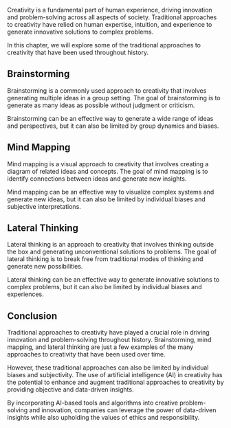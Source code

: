 
Creativity is a fundamental part of human experience, driving innovation and problem-solving across all aspects of society. Traditional approaches to creativity have relied on human expertise, intuition, and experience to generate innovative solutions to complex problems.

In this chapter, we will explore some of the traditional approaches to creativity that have been used throughout history.

Brainstorming
-------------

Brainstorming is a commonly used approach to creativity that involves generating multiple ideas in a group setting. The goal of brainstorming is to generate as many ideas as possible without judgment or criticism.

Brainstorming can be an effective way to generate a wide range of ideas and perspectives, but it can also be limited by group dynamics and biases.

Mind Mapping
------------

Mind mapping is a visual approach to creativity that involves creating a diagram of related ideas and concepts. The goal of mind mapping is to identify connections between ideas and generate new insights.

Mind mapping can be an effective way to visualize complex systems and generate new ideas, but it can also be limited by individual biases and subjective interpretations.

Lateral Thinking
----------------

Lateral thinking is an approach to creativity that involves thinking outside the box and generating unconventional solutions to problems. The goal of lateral thinking is to break free from traditional modes of thinking and generate new possibilities.

Lateral thinking can be an effective way to generate innovative solutions to complex problems, but it can also be limited by individual biases and experiences.

Conclusion
----------

Traditional approaches to creativity have played a crucial role in driving innovation and problem-solving throughout history. Brainstorming, mind mapping, and lateral thinking are just a few examples of the many approaches to creativity that have been used over time.

However, these traditional approaches can also be limited by individual biases and subjectivity. The use of artificial intelligence (AI) in creativity has the potential to enhance and augment traditional approaches to creativity by providing objective and data-driven insights.

By incorporating AI-based tools and algorithms into creative problem-solving and innovation, companies can leverage the power of data-driven insights while also upholding the values of ethics and responsibility.
